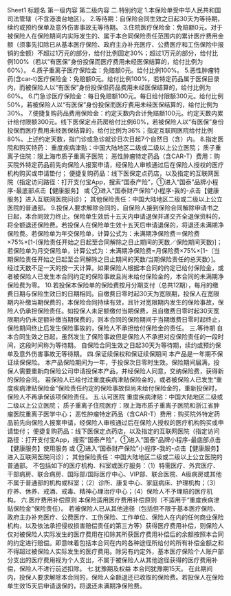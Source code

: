 Sheet1
	标题名	第一级内容	第二级内容
	二.特别约定
		1.本保险单受中华人民共和国司法管辖（不含港澳台地区）。
		2.等待期：自保险合同生效之日起30天为等待期，续约或预约保单及意外伤害事故无等待期。
		3.住院医疗保险金：免赔额0元。对于被保险人在保险期间内实际发生的、属于本合同保险责任范围内的累计医疗费用金额（须事先扣除已从基本医疗保险、政府主办补充医疗、公费医疗和工伤保险中报销的金额）不超过1万元的部分，给付比例固定30%；超过1万元的部分，给付比例100%（若以“有医保”身份投保而医疗费用未经医保结算的，给付比例为60%）。
		4.质子重离子医疗保险金：免赔额0元。给付比例100%。
		5.恶性肿瘤特药(含car-t)医疗保险金：免赔额0元。给付比例100%，若特定药品属于医保目录内，而被保险人以“有医保”身份投保但药品费用未经医保结算的，给付比例为60%。
		6.门急诊医疗保险金：每日免赔额100元。每日给付限额300元。给付比例50%，若被保险人以“有医保”身份投保而医疗费用未经医保结算的，给付比例为30%。
		7.便捷复购药品费用保险金：约定天数内合计免赔额100元。约定天数内累计给付限额300元。线下医保定点药房给付比例60%，若被保险人以“有医保”身份投保而医疗费用未经医保结算的，给付比例为36%；指定互联网医院给付比例80%。上述约定天数，指门诊或急诊就诊日次日起7个自然日（含）内。
		8.指定医院和购买特药：
重度疾病津贴：中国大陆地区二级或二级以上公立医院；
质子重离子住院：限上海市质子重离子医院；
恶性肿瘤特定药品（含CAR-T）费用：购买院外特定药品前先向保险人报案申请，经保险人审核通过后在保险人授权的医疗机构购买或申请垫付；
便捷复购药品：线下医保定点药店，以及指定的互联网医院（指定访问路径：打开支付宝App，搜索“国泰产险”，①进入“国泰”品牌小程序-最底部点击【健康服务】 或 ②进入“国泰财产保险”小程序-我的-点击【健康服务】进入互联网医院问诊）；
其他保险责任：中国大陆地区二级或二级以上公立医院的普通部。
		9.投保人要求解除合同的，自保险人接到保险合同解除申请书之日起，本合同效力终止。保险单生效后十五天内申请退保并递交齐全退保资料的，将全额退还保险费。若投保人在保险单生效十五天后申请退保的，将退还未满期净保险费。若保险单为年交保险单，计算公式为：未满期净保险费＝保险费×75%×[1-(保险责任开始之日起至合同解除之日止期间的天数／保险期间天数)]；若保险单为月交保险单，计算公式为：未满期净保险费=月保险费×75%×[1-（当期保险责任开始之日起至合同解除之日止期间的天数/当期保险责任的总天数）]。经过天数不足一天的按一天计算。如果保险人根据本合同的约定已给付保险金，或者被保险人已发生本合同约定的保险事故且尚未给付保险金的，本合同的未满期净保险费为零。
		10.若投保本保险单的保险费按月分期支付（总共12期），每月的缴费日期与保险生效日的日期相同。自缴费日零时起30天为宽限期，投保人在宽限期内补缴当期保费的，本保险合同持续有效，且针对宽限期内发生的保险事故，保险人仍承担保险责任。如投保人未足额缴付当期保费，且自缴费日零时起30天宽限期内仍未足额补缴当期保费的，则本合同的保险期间于当期缴费日零时起终止，保险期间终止后发生保险事故的，保险人不承担给付保险金的责任。
	三.等待期
		自本合同生效之日起，虽然发生了保险事故但是保险人不承担对应保险责任的一段时间，这段时间称为等待期。
		自保险合同生效之日起30天为等待期，续约或预约保单及意外伤害事故无等待期。
	四.保证续保权和保证续保期间
		本产品是一年期不保证续保保险。
		本产品保险期间为一年，于投保次日零时生效。保险期间届满，投保人需要重新向保险公司申请投保本产品，并经保险人同意，交纳保险费，获得新的保险合同。
		若保险人已给付过重度疾病津贴保险金的，或者被保险人已发生“重度疾病津贴保险金”保险责任约定的保险事故但尚未给付保险金的，重新投保时，保险人不再承保该项保险责任。
	五.认可医院
		重度疾病津贴：中国大陆地区二级或二级以上公立医院；
		质子重离子住院医疗：限上海市质子重离子医院和浙江省肿瘤医院重离子医学中心；
		恶性肿瘤特定药品（含CAR-T）费用：购买院外特定药品前先向保险人报案申请，经保险人审核通过后在保险人授权的医疗机构购买或申请垫付；
		便捷复购药品：线下医保定点药店，以及指定的互联网医院（指定访问路径：打开支付宝App，搜索“国泰产险”，①进入“国泰”品牌小程序-最底部点击【健康服务】使用服务 或 ②进入“国泰财产保险”小程序-我的-点击【健康服务】进入互联网医院问诊）；
		其他保险责任：中国大陆地区二级或二级以上公立医院的普通部。
		不包括如下的医疗机构、科室或医疗服务：（1）特需医疗、外宾医疗、干部病房、联合病房、国际部/国际医疗中心、VIP部、联合医院、A级病房或其他不属于普通部的机构或科室；（2）诊所、康复中心、家庭病床、护理机构；（3）疗养、休养、戒酒、戒毒、精神心理治疗中心；（4）保险人不予理赔的医疗机构。
	六.医疗费用补偿原则
		本保险适用医疗费用补偿原则（不适用于“重度疾病津贴保险金”保险责任）。
			若被保险人已从其他途径（包括但不限于基本医疗保险、政府主办补充医疗、公费医疗、工伤保险、工作单位、保险人在内的任何商业保险机构，以及依法承担侵权损害赔偿责任的第三方等）获得医疗费用补偿，则保险人仅对被保险人实际发生的医疗费用在扣除其所获医疗费用补偿后的余额按照本合同的约定进行赔偿。即意味着包括本合同在内的各种途径所给付的所有补偿金额之和不得超过被保险人实际发生的医疗费用。除另有约定外，基本医疗保险个人账户部分支出的医疗费用视为个人支出，不属于被保险人从其他途径获得的医疗费用补偿，保险人不进行前述扣除。
	七.犹豫期及权益
		本合同犹豫期15天。
			在此期间内，投保人要求解除本合同的，保险人全额退还已收取的保险费。若投保人在保险单生效15天后申请退保的，将退还未满期净保险费。



